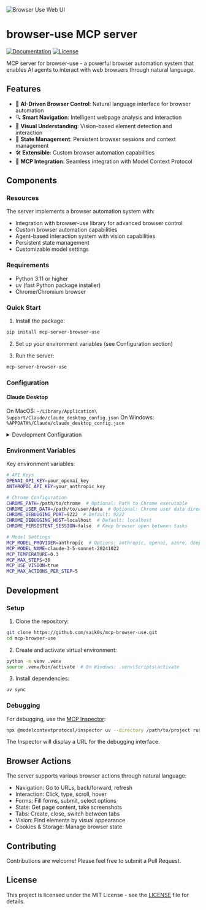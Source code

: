 <img src="./assets/web-ui.png" alt="Browser Use Web UI" width="full"/>

<br/>


# browser-use MCP server
[![Documentation](https://img.shields.io/badge/Documentation-📕-blue)](https://docs.browser-use.com)
[![License](https://img.shields.io/badge/License-MIT-green)](LICENSE)

MCP server for browser-use - a powerful browser automation system that enables AI agents to interact with web browsers through natural language.

## Features

- 🤖 **AI-Driven Browser Control**: Natural language interface for browser automation
- 🔍 **Smart Navigation**: Intelligent webpage analysis and interaction
- 📸 **Visual Understanding**: Vision-based element detection and interaction
- 🔄 **State Management**: Persistent browser sessions and context management
- 🛠️ **Extensible**: Custom browser automation capabilities
- 🤝 **MCP Integration**: Seamless integration with Model Context Protocol

## Components

### Resources

The server implements a browser automation system with:
- Integration with browser-use library for advanced browser control
- Custom browser automation capabilities
- Agent-based interaction system with vision capabilities
- Persistent state management
- Customizable model settings

### Requirements

- Python 3.11 or higher
- uv (fast Python package installer)
- Chrome/Chromium browser

### Quick Start

1. Install the package:
```bash
pip install mcp-server-browser-use
```

2. Set up your environment variables (see Configuration section)

3. Run the server:
```bash
mcp-server-browser-use
```

### Configuration

#### Claude Desktop

On MacOS: `~/Library/Application\ Support/Claude/claude_desktop_config.json`
On Windows: `%APPDATA%/Claude/claude_desktop_config.json`

<details>
  <summary>Development Configuration</summary>

```json
"mcpServers": {
    "mcp_server_browser_use": {
      "command": "uv",
      "args": [
        "--directory",
        "/path/to/project",
        "run",
        "mcp-server-browser-use",
      ],
      "env": {
        "OPENAI_ENDPOINT": "https://api.openai.com/v1",
        "OPENAI_API_KEY": "",
        "ANTHROPIC_API_KEY": "",
        "GOOGLE_API_KEY": "",
        "AZURE_OPENAI_ENDPOINT": "",
        "AZURE_OPENAI_API_KEY": "",
        "DEEPSEEK_ENDPOINT": "https://api.deepseek.com",
        "DEEPSEEK_API_KEY": "",
        # Set to false to disable anonymized telemetry
        "ANONYMIZED_TELEMETRY": "true",
        # Chrome settings
        "CHROME_PATH": "",
        "CHROME_USER_DATA": "",
        "CHROME_DEBUGGING_PORT": "9222",
        "CHROME_DEBUGGING_HOST": "localhost",
        # Set to true to keep browser open between AI tasks
        "CHROME_PERSISTENT_SESSION": "false",
        # Model settings
        "MCP_MODEL_PROVIDER": "anthropic",
        "MCP_MODEL_NAME": "claude-3-5-sonnet-20241022",
        "MCP_TEMPERATURE": "0.3",
        "MCP_MAX_STEPS": "30",
        "MCP_USE_VISION": "true",
        "MCP_MAX_ACTIONS_PER_STEP": "5",
        "MCP_TOOL_CALL_IN_CONTENT": "true"
    }
}
```
</details>

### Environment Variables

Key environment variables:

```bash
# API Keys
OPENAI_API_KEY=your_openai_key
ANTHROPIC_API_KEY=your_anthropic_key

# Chrome Configuration
CHROME_PATH=/path/to/chrome  # Optional: Path to Chrome executable
CHROME_USER_DATA=/path/to/user/data  # Optional: Chrome user data directory
CHROME_DEBUGGING_PORT=9222  # Default: 9222
CHROME_DEBUGGING_HOST=localhost  # Default: localhost
CHROME_PERSISTENT_SESSION=false  # Keep browser open between tasks

# Model Settings
MCP_MODEL_PROVIDER=anthropic  # Options: anthropic, openai, azure, deepseek
MCP_MODEL_NAME=claude-3-5-sonnet-20241022
MCP_TEMPERATURE=0.3
MCP_MAX_STEPS=30
MCP_USE_VISION=true
MCP_MAX_ACTIONS_PER_STEP=5
```

## Development

### Setup

1. Clone the repository:
```bash
git clone https://github.com/saik0s/mcp-browser-use.git
cd mcp-browser-use
```

2. Create and activate virtual environment:
```bash
python -m venv .venv
source .venv/bin/activate  # On Windows: .venv\Scripts\activate
```

3. Install dependencies:
```bash
uv sync
```

### Debugging

For debugging, use the [MCP Inspector](https://github.com/modelcontextprotocol/inspector):

```bash
npx @modelcontextprotocol/inspector uv --directory /path/to/project run mcp-server-browser-use
```

The Inspector will display a URL for the debugging interface.

## Browser Actions

The server supports various browser actions through natural language:

- Navigation: Go to URLs, back/forward, refresh
- Interaction: Click, type, scroll, hover
- Forms: Fill forms, submit, select options
- State: Get page content, take screenshots
- Tabs: Create, close, switch between tabs
- Vision: Find elements by visual appearance
- Cookies & Storage: Manage browser state

## Contributing

Contributions are welcome! Please feel free to submit a Pull Request.

## License

This project is licensed under the MIT License - see the [LICENSE](LICENSE) file for details.
